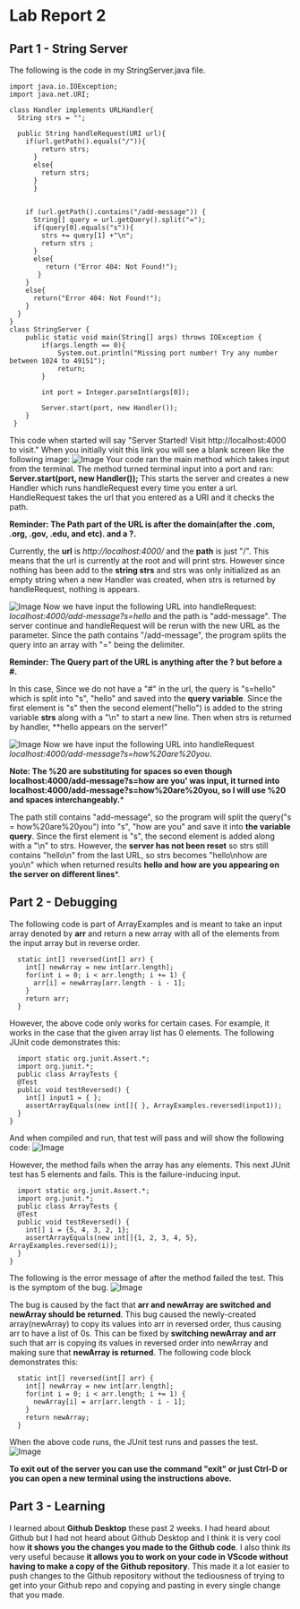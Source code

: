 # Lab Report 2
## Part 1 - String Server 
The following is the code in my StringServer.java file.
```
import java.io.IOException;
import java.net.URI;

class Handler implements URLHandler{
  String strs = "";

  public String handleRequest(URI url){
    if(url.getPath().equals("/")){
        return strs;
      }
      else{
        return strs;
      }
      }
      
    
    if (url.getPath().contains("/add-message")) {
      String[] query = url.getQuery().split("=");
      if(query[0].equals("s")){
        strs += query[1] +"\n";
        return strs ;
      }
      else{
         return ("Error 404: Not Found!");
       }
    }
    else{
      return("Error 404: Not Found!");
    }
  }
}
class StringServer {
    public static void main(String[] args) throws IOException {
        if(args.length == 0){
            System.out.println("Missing port number! Try any number between 1024 to 49151");
            return;
        }

        int port = Integer.parseInt(args[0]);

        Server.start(port, new Handler());
    }
 }
```
This code when started will say "Server Started! Visit http://localhost:4000 to visit."
When you initially visit this link you will see a blank screen like the following image:
![Image](https://user-images.githubusercontent.com/126924884/233493870-8b4cf738-3b35-405f-83d6-6908a2499260.png)
Your code ran the main method which takes input from the terminal. The method turned terminal input into a port and ran: **Server.start(port, new Handler());**
This starts the server and creates a new Handler which runs handleRequest every time you enter a url. HandleRequest takes the url that you entered as a URI and it checks the path. 

**Reminder: The Path part of the URL is after the domain(after the .com, .org, .gov, .edu, and etc). and a ?.**

Currently, the **url** is *http://localhost:4000/* and the **path** is just "/". This means that the url is currently at the root and will print strs. However since nothing has been add to the **string strs** and strs was only initialized as an empty string when a new Handler was created, when strs is returned by handleRequest, nothing is appears. 

![Image](https://user-images.githubusercontent.com/126924884/233496634-3d989536-1b98-4706-bb7c-4ed62c250e94.png)
Now we have input the following URL into handleRequest: *localhost:4000/add-message?s=hello* and the path is "add-message". The server continue and handleRequest will be rerun with the new URL as the parameter. Since the path contains "/add-message", the program splits the query into an array with "=" being the delimiter.

**Reminder: The Query part of the URL is anything after the ? but before a #.**

In this case, Since we do not have a "#" in the url, the query is "s=hello" which is split into "s", "hello" and saved into the **query variable**. Since the first element is "s" then the second element("hello") is added to the string variable **strs** along with a "\n" to start a new line. Then when strs is returned by handler, **hello appears on the server!"

![Image](https://user-images.githubusercontent.com/126924884/233498282-c7c46a81-76cf-4d84-9e73-f286c08d22c7.png)
Now we have input the following URL into handleRequest *localhost:4000/add-message?s=how%20are%20you*.

**Note: The %20 are substituting for spaces so even though localhost:4000/add-message?s=how are you' was input, it turned into localhost:4000/add-message?s=how%20are%20you, so I will use %20 and spaces interchangeably.***

The path still contains "add-message", so the program will split the query("s = how%20are%20you") into "s", "how are you" and save it into **the variable query**. Since the first element is "s", the second element is added along with a "\n" to strs. 
However, the **server has not been reset** so strs still contains "hello\n" from the last URL, so strs becomes "hello\nhow are you\n" which when returned results **hello and how are you appearing on the server on different lines***.  

## Part 2 - Debugging 
The following code is part of ArrayExamples and is meant to take an input array denoted by **arr** and return a new array with all of the elements from the input array but in reverse order.

```
  static int[] reversed(int[] arr) {
    int[] newArray = new int[arr.length];
    for(int i = 0; i < arr.length; i += 1) {
      arr[i] = newArray[arr.length - i - 1];
    }
    return arr;
  }
```
However, the above code only works for certain cases. 
For example, it works in the case that the given array list has 0 elements. The following JUnit code demonstrates this: 
```
  import static org.junit.Assert.*;
  import org.junit.*;
  public class ArrayTests {
  @Test
  public void testReversed() {
    int[] input1 = { };
    assertArrayEquals(new int[]{ }, ArrayExamples.reversed(input1));
  }
}
```
And when compiled and run, that test will pass and will show the following code:
![Image](https://user-images.githubusercontent.com/126924884/233515074-ea412b0c-5ccc-4991-a3e5-3236138dbe54.png)

However, the method fails when the array has any elements. This next JUnit test has 5 elements and fails. This is the failure-inducing input.

```
  import static org.junit.Assert.*;
  import org.junit.*;
  public class ArrayTests {
  @Test
  public void testReversed() {
    int[] i = {5, 4, 3, 2, 1};
    assertArrayEquals(new int[]{1, 2, 3, 4, 5}, ArrayExamples.reversed(i));
  }
}
```
The following is the error message of after the method failed the test. This is the symptom of the bug.
![Image](https://user-images.githubusercontent.com/126924884/233515822-441cac35-9551-492e-a106-696aba97d145.png)

The bug is caused by the fact that **arr and newArray are switched and newArray should be returned**. This bug caused the newly-created array(newArray) to copy its values into arr in reversed order, thus causing arr to have a list of 0s. This can be fixed by **switching newArray and arr** such that arr is copying its values in reversed order into newArray and making sure that **newArray is returned**. The following code block demonstrates this:


```
  static int[] reversed(int[] arr) {
    int[] newArray = new int[arr.length];
    for(int i = 0; i < arr.length; i += 1) {
      newArray[i] = arr[arr.length - i - 1];
    }
    return newArray;
  }

```
When the above code runs, the JUnit test runs and passes the test.
![Image](https://user-images.githubusercontent.com/126924884/233517771-c93c49b1-0505-4c69-9a3c-e81a75e7df5e.png)

**To exit out of the server you can use the command "exit" or just Ctrl-D or you can open a new terminal using the instructions above.** 

## Part 3 - Learning 
I learned about **Github Desktop** these past 2 weeks. I had heard about Github but I had not heard about Github Desktop and I think it is very cool how **it shows you the changes you made to the Github code**. I also think its very useful because **it allows you to work on your code in VScode without having to make a copy of the Github repository**. This made it a lot easier to push changes to the Github repository without the tediousness of trying to get into your Github repo and copying and pasting in every single change that you made. 

